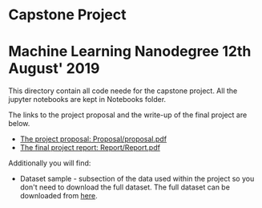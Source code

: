 # Capstone Project 
# Machine Learning Nanodegree 12th August' 2019

This directory contain all code neede for the capstone project. All the jupyter notebooks are kept in Notebooks folder.

The links to the project proposal and the write-up of the final 
project are below.

* [The project proposal: Proposal/proposal.pdf](Proposal/proposal.pdf) 
* [The final project report: Report/Report.pdf](Report/Report.pdf)

Additionally you will find: 
* Dataset sample - subsection of the data used within the project so you don't need to download the full dataset. The full dataset can be downloaded from [here](https://urbansounddataset.weebly.com/urbansound8k.html). 

